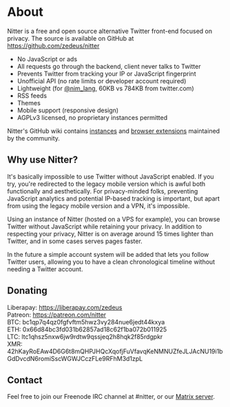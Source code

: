 # About

Nitter is a free and open source alternative Twitter front-end focused on
privacy. The source is available on GitHub at <https://github.com/zedeus/nitter>

* No JavaScript or ads
* All requests go through the backend, client never talks to Twitter
* Prevents Twitter from tracking your IP or JavaScript fingerprint
* Unofficial API (no rate limits or developer account required)
* Lightweight (for [@nim_lang](/nim_lang), 60KB vs 784KB from twitter.com)
* RSS feeds
* Themes
* Mobile support (responsive design)
* AGPLv3 licensed, no proprietary instances permitted

Nitter's GitHub wiki contains
[instances](https://github.com/zedeus/nitter/wiki/Instances) and
[browser extensions](https://github.com/zedeus/nitter/wiki/Extensions)
maintained by the community.

## Why use Nitter?

It's basically impossible to use Twitter without JavaScript enabled. If you try,
you're redirected to the legacy mobile version which is awful both functionally
and aesthetically. For privacy-minded folks, preventing JavaScript analytics and
potential IP-based tracking is important, but apart from using the legacy mobile
version and a VPN, it's impossible.

Using an instance of Nitter (hosted on a VPS for example), you can browse
Twitter without JavaScript while retaining your privacy. In addition to
respecting your privacy, Nitter is on average around 15 times lighter than
Twitter, and in some cases serves pages faster.

In the future a simple account system will be added that lets you follow Twitter
users, allowing you to have a clean chronological timeline without needing a
Twitter account.

## Donating

Liberapay: <https://liberapay.com/zedeus> \
Patreon: <https://patreon.com/nitter> \
BTC: bc1qp7q4qz0fgfvftm5hwz3vy284nue6jedt44kxya \
ETH: 0x66d84bc3fd031b62857ad18c62f1ba072b011925 \
LTC: ltc1qhsz5nxw6jw9rdtw9qssjeq2h8hqk2f85rdgpkr \
XMR: 42hKayRoEAw4D6G6t8mQHPJHQcXqofjFuVfavqKeNMNUZfeJLJAcNU19i1bGdDvcdN6romiSscWGWJCczFLe9RFhM3d1zpL

## Contact

Feel free to join our Freenode IRC channel at #nitter, or our
[Matrix server](https://matrix.to/#/#nitter:matrix.org).
